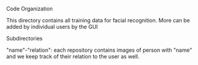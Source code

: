 Code Organization

This directory contains all training data for facial recognition. More can be added by individual users by the GUI

Subdirectories

"name"-"relation": each repository contains images of person with "name" and we keep track of their relation to the user as well.
